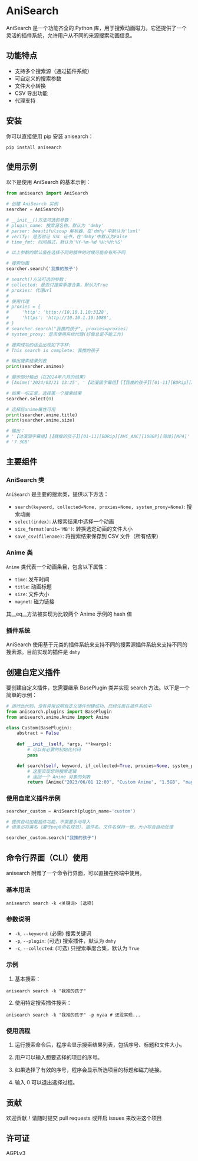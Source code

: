 # AniSearch

AniSearch 是一个功能齐全的 Python 库，用于搜索动画磁力。它还提供了一个灵活的插件系统，允许用户从不同的来源搜索动画信息。

## 功能特点

- 支持多个搜索源（通过插件系统）
- 可自定义的搜索参数
- 文件大小转换
- CSV 导出功能
- 代理支持

## 安装

你可以直接使用 pip 安装 anisearch：

```
pip install anisearch
```

## 使用示例

以下是使用 AniSearch 的基本示例：

```python
from anisearch import AniSearch

# 创建 AniSearch 实例
searcher = AniSearch()

# __init__()方法可选的参数：
# plugin_name: 搜索源名称，默认为 'dmhy'
# parser: beautifulsoup 解析器，在'dmhy'中默认为'lxml'
# verify: 是否验证 SSL 证书，在'dmhy'中默认为False
# time_fmt: 时间格式，默认为'%Y-%m-%d %H:%M:%S'

# 以上参数的默认值在选择不同的插件的时候可能会有所不同

# 搜索动画
searcher.search('我推的孩子')

# search()方法可选的参数：
# collected: 是否只搜索季度合集，默认为True
# proxies: 代理url
#
# 使用代理
# proxies = {
#     'http': 'http://10.10.1.10:3128',
#     'https': 'http://10.10.1.10:1080',
# }
# searcher.search("我推的孩子", proxies=proxies)
# system_proxy: 是否使用系统代理(好像总是不能工作)

# 搜索成功的话会出现如下字样:
# This search is complete: 我推的孩子

# 输出搜索结果列表
print(searcher.animes)

# 展示部分输出（在2024年八月的结果）
# [Anime('2024/03/21 13:25', '【动漫国字幕组】[【我推的孩子】][01-11][BDRip][AVC_AAC][1080P][简体][MP4]', '7.3GB', 'magnet:?xt=urn:btih:P76PROAB5JRUAPHIST63HGRUOMW7SEWU&dn=&tr=...

# 如果一切正常，选择第一个搜索结果
searcher.select(0)

# 选择后anime属性可用
print(searcher.anime.title)
print(searcher.anime.size)

# 输出：
# '【动漫国字幕组】[【我推的孩子】][01-11][BDRip][AVC_AAC][1080P][简体][MP4]'
# '7.3GB'
```

## 主要组件

### AniSearch 类

`AniSearch` 是主要的搜索类，提供以下方法：

- `search(keyword, collected=None, proxies=None, system_proxy=None)`: 搜索动画
- `select(index)`: 从搜索结果中选择一个动画
- `size_format(unit='MB')`: 转换选定动画的文件大小
- `save_csv(filename)`: 将搜索结果保存到 CSV 文件（所有结果）

### Anime 类

`Anime` 类代表一个动画条目，包含以下属性：

- `time`: 发布时间
- `title`: 动画标题
- `size`: 文件大小
- `magnet`: 磁力链接

其__eq__方法被实现为比较两个 Anime 示例的 hash 值

### 插件系统

AniSearch 使用基于元类的插件系统来支持不同的搜索源插件系统来支持不同的搜索源。目前实现的插件是 `dmhy`

## 创建自定义插件
要创建自定义插件，您需要继承 BasePlugin 类并实现 search 方法。以下是一个简单的示例：

```python
# 运行此代码，没有异常说明自定义插件创建成功，已经注册在插件系统中
from anisearch.plugins import BasePlugin
from anisearch.anime.Anime import Anime

class Custom(BasePlugin):
    abstract = False
    
    def __init__(self, *args, **kwargs):
        # 可以有必要的初始化代码
        pass

    def search(self, keyword, if_collected=True, proxies=None, system_proxy=False):
        # 这里实现您的搜索逻辑
        # 返回一个 Anime 对象的列表
        return [Anime("2023/06/01 12:00", "Custom Anime", "1.5GB", "magnet:?xt=urn:btih:..."), ...]

```

### 使用自定义插件示例

```python
searcher_custom = AniSearch(plugin_name='custom')

# 提供自动加载插件功能，不需要手动导入
# 请务必将类名（遵守pep8命名规范）、插件名、文件名保持一致，大小写会自动处理

searcher_custom.search("我推的孩子")
```

## 命令行界面（CLI）使用

anisearch 附赠了一个命令行界面，可以直接在终端中使用。

### 基本用法

```
anisearch search -k <关键词> [选项]
```

### 参数说明

- `-k`, `--keyword`: (必需) 搜索关键词
- `-p`, `--plugin`: (可选) 搜索插件，默认为 `dmhy`
- `-c`, `--collected`: (可选) 只搜索季度合集，默认为 `True`

### 示例

1. 基本搜索：

```
anisearch search -k "我推的孩子"
```

2. 使用特定搜索插件搜索：

```
anisearch search -k "我推的孩子" -p nyaa # 还没实现...
```

### 使用流程

1. 运行搜索命令后，程序会显示搜索结果列表，包括序号、标题和文件大小。

2. 用户可以输入想要选择的项目的序号。

3. 如果选择了有效的序号，程序会显示所选项目的标题和磁力链接。

4. 输入 0 可以退出选择过程。


## 贡献

欢迎贡献！请随时提交 pull requests 或开启 issues 来改进这个项目

## 许可证

AGPLv3